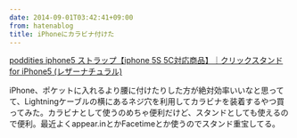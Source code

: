 ```yaml
---
date: 2014-09-01T03:42:41+09:00
from: hatenablog
title: iPhoneにカラビナ付けた
---
```


<p></p><a href="http://www.amazon.co.jp/exec/obidos/ASIN/B00G34F3KE/r7kamura07-22/">poddities iphone5 ストラップ【iphone 5S 5C対応商品】｜クリックスタンド for iPhone5 (レザーナチュラル)</a>

<p>iPhone、ポケットに入れるより腰に付けたりした方が絶対効率いいなと思ってて、Lightningケーブルの横にあるネジ穴を利用してカラビナを装着するやつ買ってみた。カラビナとして使うのめちゃ便利だけど、スタンドとしても使えるので便利。最近よくappear.inとかFacetimeとか使うのでスタンド重宝してる。</p>

